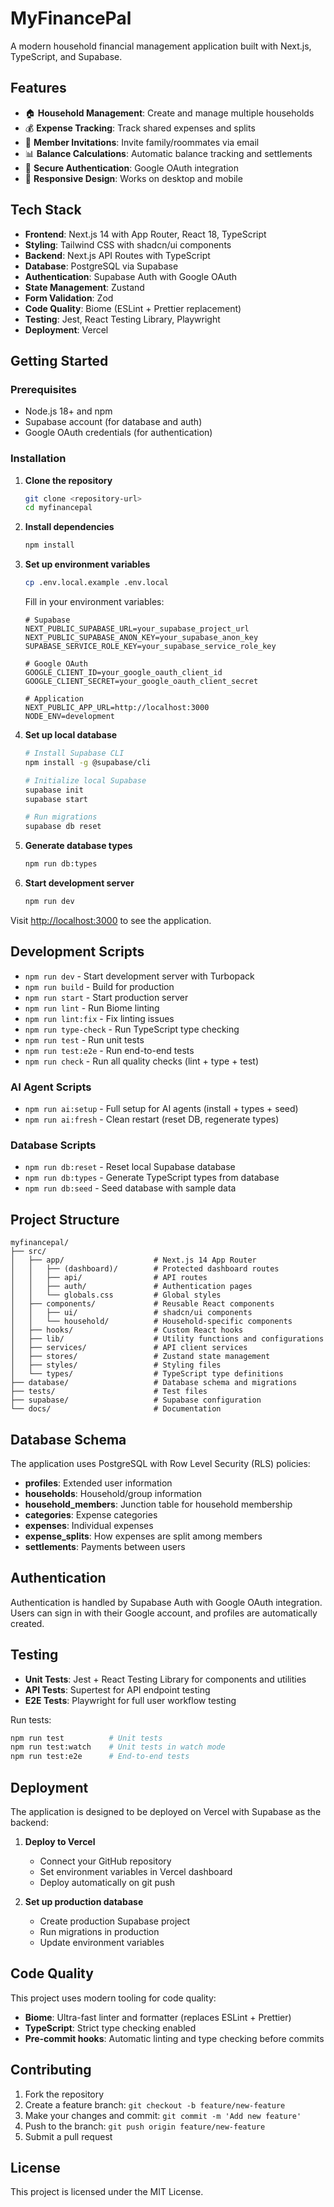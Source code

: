 # MyFinancePal

A modern household financial management application built with Next.js, TypeScript, and Supabase.

## Features

- 🏠 **Household Management**: Create and manage multiple households
- 💰 **Expense Tracking**: Track shared expenses and splits
- 👥 **Member Invitations**: Invite family/roommates via email
- 📊 **Balance Calculations**: Automatic balance tracking and settlements
- 🔐 **Secure Authentication**: Google OAuth integration
- 📱 **Responsive Design**: Works on desktop and mobile

## Tech Stack

- **Frontend**: Next.js 14 with App Router, React 18, TypeScript
- **Styling**: Tailwind CSS with shadcn/ui components
- **Backend**: Next.js API Routes with TypeScript
- **Database**: PostgreSQL via Supabase
- **Authentication**: Supabase Auth with Google OAuth
- **State Management**: Zustand
- **Form Validation**: Zod
- **Code Quality**: Biome (ESLint + Prettier replacement)
- **Testing**: Jest, React Testing Library, Playwright
- **Deployment**: Vercel

## Getting Started

### Prerequisites

- Node.js 18+ and npm
- Supabase account (for database and auth)
- Google OAuth credentials (for authentication)

### Installation

1. **Clone the repository**
   ```bash
   git clone <repository-url>
   cd myfinancepal
   ```

2. **Install dependencies**
   ```bash
   npm install
   ```

3. **Set up environment variables**
   ```bash
   cp .env.local.example .env.local
   ```

   Fill in your environment variables:
   ```env
   # Supabase
   NEXT_PUBLIC_SUPABASE_URL=your_supabase_project_url
   NEXT_PUBLIC_SUPABASE_ANON_KEY=your_supabase_anon_key
   SUPABASE_SERVICE_ROLE_KEY=your_supabase_service_role_key

   # Google OAuth
   GOOGLE_CLIENT_ID=your_google_oauth_client_id
   GOOGLE_CLIENT_SECRET=your_google_oauth_client_secret

   # Application
   NEXT_PUBLIC_APP_URL=http://localhost:3000
   NODE_ENV=development
   ```

4. **Set up local database**
   ```bash
   # Install Supabase CLI
   npm install -g @supabase/cli

   # Initialize local Supabase
   supabase init
   supabase start

   # Run migrations
   supabase db reset
   ```

5. **Generate database types**
   ```bash
   npm run db:types
   ```

6. **Start development server**
   ```bash
   npm run dev
   ```

Visit [http://localhost:3000](http://localhost:3000) to see the application.

## Development Scripts

- `npm run dev` - Start development server with Turbopack
- `npm run build` - Build for production
- `npm run start` - Start production server
- `npm run lint` - Run Biome linting
- `npm run lint:fix` - Fix linting issues
- `npm run type-check` - Run TypeScript type checking
- `npm run test` - Run unit tests
- `npm run test:e2e` - Run end-to-end tests
- `npm run check` - Run all quality checks (lint + type + test)

### AI Agent Scripts

- `npm run ai:setup` - Full setup for AI agents (install + types + seed)
- `npm run ai:fresh` - Clean restart (reset DB, regenerate types)

### Database Scripts

- `npm run db:reset` - Reset local Supabase database
- `npm run db:types` - Generate TypeScript types from database
- `npm run db:seed` - Seed database with sample data

## Project Structure

```
myfinancepal/
├── src/
│   ├── app/                    # Next.js 14 App Router
│   │   ├── (dashboard)/        # Protected dashboard routes
│   │   ├── api/                # API routes
│   │   ├── auth/               # Authentication pages
│   │   └── globals.css         # Global styles
│   ├── components/             # Reusable React components
│   │   ├── ui/                 # shadcn/ui components
│   │   └── household/          # Household-specific components
│   ├── hooks/                  # Custom React hooks
│   ├── lib/                    # Utility functions and configurations
│   ├── services/               # API client services
│   ├── stores/                 # Zustand state management
│   ├── styles/                 # Styling files
│   └── types/                  # TypeScript type definitions
├── database/                   # Database schema and migrations
├── tests/                      # Test files
├── supabase/                   # Supabase configuration
└── docs/                       # Documentation
```

## Database Schema

The application uses PostgreSQL with Row Level Security (RLS) policies:

- **profiles**: Extended user information
- **households**: Household/group information
- **household_members**: Junction table for household membership
- **categories**: Expense categories
- **expenses**: Individual expenses
- **expense_splits**: How expenses are split among members
- **settlements**: Payments between users

## Authentication

Authentication is handled by Supabase Auth with Google OAuth integration. Users can sign in with their Google account, and profiles are automatically created.

## Testing

- **Unit Tests**: Jest + React Testing Library for components and utilities
- **API Tests**: Supertest for API endpoint testing
- **E2E Tests**: Playwright for full user workflow testing

Run tests:
```bash
npm run test          # Unit tests
npm run test:watch    # Unit tests in watch mode
npm run test:e2e      # End-to-end tests
```

## Deployment

The application is designed to be deployed on Vercel with Supabase as the backend:

1. **Deploy to Vercel**
   - Connect your GitHub repository
   - Set environment variables in Vercel dashboard
   - Deploy automatically on git push

2. **Set up production database**
   - Create production Supabase project
   - Run migrations in production
   - Update environment variables

## Code Quality

This project uses modern tooling for code quality:

- **Biome**: Ultra-fast linter and formatter (replaces ESLint + Prettier)
- **TypeScript**: Strict type checking enabled
- **Pre-commit hooks**: Automatic linting and type checking before commits

## Contributing

1. Fork the repository
2. Create a feature branch: `git checkout -b feature/new-feature`
3. Make your changes and commit: `git commit -m 'Add new feature'`
4. Push to the branch: `git push origin feature/new-feature`
5. Submit a pull request

## License

This project is licensed under the MIT License.


